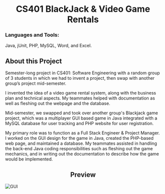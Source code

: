 <h1 align="center">CS401 BlackJack & Video Game Rentals</h1>

<h3 align="left">Languages and Tools:</h3>
<p align="left"> Java, jUnit, PHP, MySQL, Word, and Excel. </p>

<h2>About this Project</h2>
<p align="left">Semester-long project in CS401: Software Engineering with a random group of 3 students in which we had to invent a project, then swap with another group’s project mid-semester.

I invented the idea of a video game rental system, along with the business plan and technical aspects. My teammates helped with documentation as well as fleshing out the webpage and the database.

Mid-semester, we swapped and took over another group's Blackjack game project, which was a multiplayer GUI based game in Java integrated with a MySQL database for user tracking and PHP website for user registration.

My primary role was to function as a Full Stack Engineer & Project Manager. I worked on the GUI design for the game in Java, created the PHP-based web page, and maintained a database. My teammates assisted in handling the back-end Java coding responsibilities such as fleshing out the game mechanics, and in writing out the documentation to describe how the game would be implemented.</p>

<h2 align="center">Preview</h2>

![GUI](https://user-images.githubusercontent.com/48579650/125856971-938e7d11-37b1-4631-ade7-69ab4d804397.PNG)

